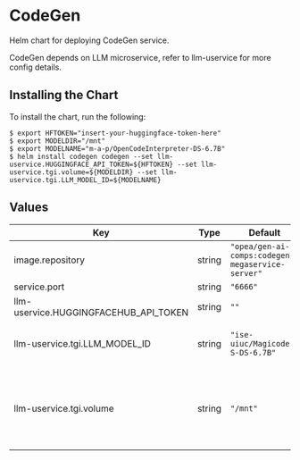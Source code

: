 # CodeGen

Helm chart for deploying CodeGen service.

CodeGen depends on LLM microservice, refer to llm-uservice for more config details.

## Installing the Chart

To install the chart, run the following:

```console
$ export HFTOKEN="insert-your-huggingface-token-here"
$ export MODELDIR="/mnt"
$ export MODELNAME="m-a-p/OpenCodeInterpreter-DS-6.7B"
$ helm install codegen codegen --set llm-uservice.HUGGINGFACE_API_TOKEN=${HFTOKEN} --set llm-uservice.tgi.volume=${MODELDIR} --set llm-uservice.tgi.LLM_MODEL_ID=${MODELNAME}
```

## Values

| Key                                   | Type   | Default                                          | Description                                                                                                                              |
| ------------------------------------- | ------ | ------------------------------------------------ | ---------------------------------------------------------------------------------------------------------------------------------------- |
| image.repository                      | string | `"opea/gen-ai-comps:codegen-megaservice-server"` |                                                                                                                                          |
| service.port                          | string | `"6666"`                                         |                                                                                                                                          |
| llm-uservice.HUGGINGFACEHUB_API_TOKEN | string | `""`                                             | Your own Hugging Face API token                                                                                                          |
| llm-uservice.tgi.LLM_MODEL_ID         | string | `"ise-uiuc/Magicoder-S-DS-6.7B"`                 | Models id from https://huggingface.co/, or predownloaded model directory                                                                 |
| llm-uservice.tgi.volume               | string | `"/mnt"`                                         | Cached models directory, tgi will not download if the model is cached here. The "volume" will be mounted to container as /data directory |
